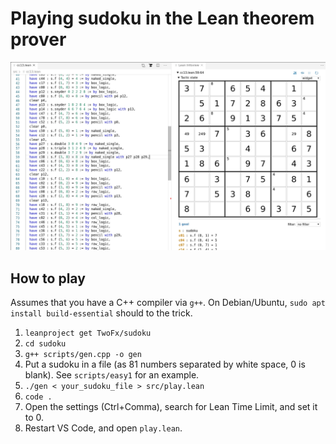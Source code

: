 # Playing sudoku in the Lean theorem prover

![Screenshot](/screenshot/screenshot.jpg)

## How to play

Assumes that you have a C++ compiler via `g++`. On Debian/Ubuntu,
`sudo apt install build-essential` should to the trick.

1. `leanproject get TwoFx/sudoku`
2. `cd sudoku`
3. `g++ scripts/gen.cpp -o gen`
4. Put a sudoku in a file (as 81 numbers separated by white space, 0 is blank). See `scripts/easy1` for an example.
5. `./gen < your_sudoku_file > src/play.lean`
6. `code .`
7. Open the settings (Ctrl+Comma), search for Lean Time Limit, and set it to 0.
8. Restart VS Code, and open `play.lean`.
